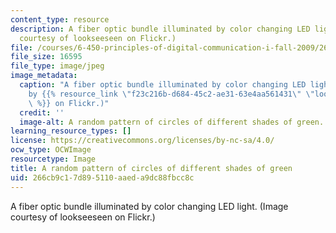 ```yaml
---
content_type: resource
description: A fiber optic bundle illuminated by color changing LED light. (Image
  courtesy of lookseeseen on Flickr.)
file: /courses/6-450-principles-of-digital-communication-i-fall-2009/266cb9c17d895110aaeda9dc88fbcc8c_6-450f09-th.jpg
file_size: 16595
file_type: image/jpeg
image_metadata:
  caption: "A fiber optic bundle illuminated by color changing LED light. (Image\_\
    by {{% resource_link \"f23c216b-d684-45c2-ae31-63e4aa561431\" \"lookseeseen\"\
    \ %}} on Flickr.)"
  credit: ''
  image-alt: A random pattern of circles of different shades of green.
learning_resource_types: []
license: https://creativecommons.org/licenses/by-nc-sa/4.0/
ocw_type: OCWImage
resourcetype: Image
title: A random pattern of circles of different shades of green
uid: 266cb9c1-7d89-5110-aaed-a9dc88fbcc8c
---
```

A fiber optic bundle illuminated by color changing LED light. (Image courtesy of lookseeseen on Flickr.)